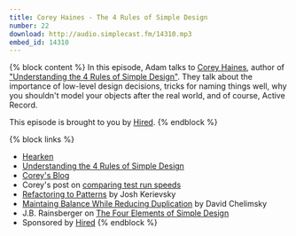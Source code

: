 ```yaml
---
title: Corey Haines - The 4 Rules of Simple Design
number: 22
download: http://audio.simplecast.fm/14310.mp3
embed_id: 14310
---
```


{% block content %}
In this episode, Adam talks to [Corey Haines](https://twitter.com/coreyhaines), author of ["Understanding the 4 Rules of Simple Design"](https://leanpub.com/4rulesofsimpledesign). They talk about the importance of low-level design decisions, tricks for naming things well, why you shouldn't model your objects after the real world, and of course, Active Record. 

This episode is brought to you by [Hired](http://hired.com/fullstackradio).
{% endblock %}

{% block links %}
- [Hearken](http://www.wearehearken.com) 
- [Understanding the 4 Rules of Simple Design](https://leanpub.com/4rulesofsimpledesign)
- [Corey's Blog](http://articles.coreyhaines.com/)
- Corey's post on [comparing test run speeds](http://articles.coreyhaines.com/posts/four-second-tests/)
- [Refactoring to Patterns](http://www.amazon.com/Refactoring-Patterns-Joshua-Kerievsky/dp/0321213351) by Josh Kerievsky
- [Maintaing Balance While Reducing Duplication](https://www.youtube.com/watch?v=Is8ThG6Fetg) by David Chelimsky
- J.B. Rainsberger on [The Four Elements of Simple Design](http://www.jbrains.ca/permalink/the-four-elements-of-simple-design)
- Sponsored by [Hired](http://hired.com/fullstackradio)
{% endblock %}
